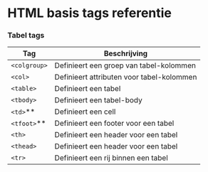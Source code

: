 HTML basis tags referentie
==========================

### Tabel tags

| Tag                  | Beschrijving                              |
| -------------------  | ----------------------------------------  |
| `<colgroup>`  | Definieert een groep van tabel-kolommen   |
| `<col>`       | Definieert attributen voor tabel-kolommen |
| `<table>`      | Definieert een tabel                      |
| `<tbody>`      | Definieert een tabel-body |
| `<td>`** | Definieert een cell |
| `<tfoot>`** | Definieert een footer voor een tabel |
| `<th>` | Definieert een header voor een tabel |
| `<thead>` | Definieert een header voor een tabel |
| `<tr>` | Definieert een rij binnen een tabel |

